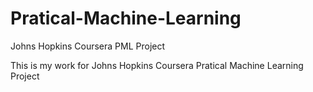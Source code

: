 # Pratical-Machine-Learning
Johns Hopkins Coursera PML Project

This is my work for Johns Hopkins Coursera Pratical Machine Learning Project
